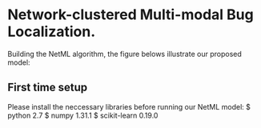 # Network-clustered Multi-modal Bug Localization.
Building the NetML algorithm, the figure belows illustrate our proposed model:

First time setup
----------------
Please install the neccessary libraries before running our NetML model:
	$ python 2.7
	$ numpy 1.31.1
  $ scikit-learn 0.19.0
	

